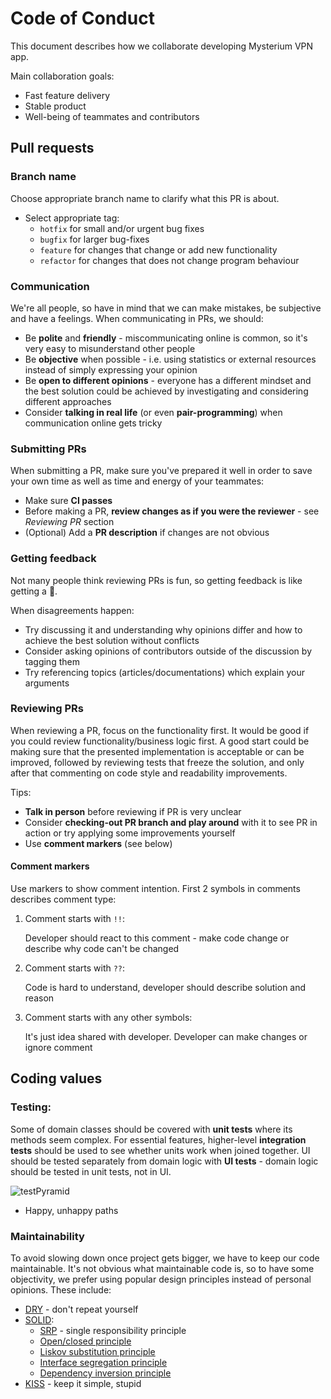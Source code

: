 # Code of Conduct

This document describes how we collaborate developing Mysterium VPN app.

Main collaboration goals:

- Fast feature delivery
- Stable product
- Well-being of teammates and contributors

## Pull requests

### Branch name

Choose appropriate branch name to clarify what this PR is about.

- Select appropriate tag:
  - `hotfix` for small and/or urgent bug fixes
  - `bugfix` for larger bug-fixes
  - `feature` for changes that change or add new functionality
  - `refactor` for changes that does not change program behaviour

### Communication

We're all people, so have in mind that we can make mistakes, be subjective and have a feelings.
When communicating in PRs, we should:

- Be **polite** and **friendly** - miscommunicating online is common, so it's very easy to misunderstand other people
- Be **objective** when possible - i.e. using statistics or external resources instead of simply expressing your opinion
- Be **open to different opinions** - everyone has a different mindset and the best solution could be achieved by investigating and considering different approaches
- Consider **talking in real life** (or even **pair-programming**) when communication online gets tricky

### Submitting PRs

When submitting a PR, make sure you've prepared it well in order to save your own time as well as time and energy of your teammates:

- Make sure **CI passes**
- Before making a PR, **review changes as if you were the reviewer** - see _Reviewing PR_ section
- (Optional) Add a **PR description** if changes are not obvious

### Getting feedback

Not many people think reviewing PRs is fun, so getting feedback is like getting a 🎁.

When disagreements happen:

- Try discussing it and understanding why opinions differ and how to achieve the best solution without conflicts
- Consider asking opinions of contributors outside of the discussion by tagging them
- Try referencing topics (articles/documentations) which explain your arguments

### Reviewing PRs

When reviewing a PR, focus on the functionality first.
It would be good if you could review functionality/business logic first.
A good start could be making sure that the presented implementation is acceptable or can be improved, followed by reviewing tests that freeze the solution, and only after that commenting on code style and readability improvements.

Tips:

- **Talk in person** before reviewing if PR is very unclear
- Consider **checking-out PR branch and play around** with it to see PR in action or try applying some improvements yourself
- Use **comment markers** (see below)

#### Comment markers

Use markers to show comment intention.
First 2 symbols in comments describes comment type:

1. Comment starts with `!!`:

   Developer should react to this comment - make code change or describe why code can't be changed

2. Comment starts with `??`:

   Code is hard to understand, developer should describe solution and reason

3. Comment starts with any other symbols:

   It's just idea shared with developer. Developer can make changes or ignore comment

## Coding values

### Testing:

Some of domain classes should be covered with **unit tests** where its methods seem complex.
For essential features, higher-level **integration tests** should be used to see whether units work when joined together.
UI should be tested separately from domain logic with **UI tests** - domain logic should be tested in unit tests, not in UI.

![testPyramid](https://martinfowler.com/articles/practical-test-pyramid/testPyramid.png)

- Happy, unhappy paths

### Maintainability

To avoid slowing down once project gets bigger, we have to keep our code maintainable.
It's not obvious what maintainable code is, so to have some objectivity, we prefer using popular design principles instead of personal opinions.
These include:

- [DRY](https://en.wikipedia.org/wiki/Don%27t_repeat_yourself) - don't repeat yourself
- [SOLID](https://en.wikipedia.org/wiki/SOLID):
  - [SRP](https://en.wikipedia.org/wiki/Single_responsibility_principle) - single responsibility principle
  - [Open/closed principle](https://en.wikipedia.org/wiki/Open%E2%80%93closed_principle)
  - [Liskov substitution principle](https://en.wikipedia.org/wiki/Liskov_substitution_principle)
  - [Interface segregation principle](https://en.wikipedia.org/wiki/Interface_segregation_principle)
  - [Dependency inversion principle](https://en.wikipedia.org/wiki/Dependency_inversion_principle)
- [KISS](https://en.wikipedia.org/wiki/KISS_principle) - keep it simple, stupid
